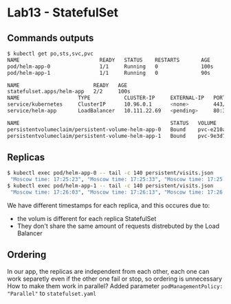 # Lab13 -  StatefulSet

## Commands outputs

```bash
$ kubectl get po,sts,svc,pvc
NAME                          READY   STATUS    RESTARTS       AGE
pod/helm-app-0                1/1     Running   0              100s
pod/helm-app-1                1/1     Running   0              90s

NAME                        READY   AGE
statefulset.apps/helm-app   2/2     100s
NAME                   TYPE           CLUSTER-IP     EXTERNAL-IP   PORT(S)        AGE
service/kubernetes     ClusterIP      10.96.0.1      <none>        443/TCP        25d
service/helm-app       LoadBalancer   10.111.22.69   <pending>     80:32642/TCP   100s

NAME                                                 STATUS   VOLUME                                     CAPACITY   ACCESS MODES   STORAGECLASS   AGE
persistentvolumeclaim/persistent-volume-helm-app-0   Bound    pvc-e210a37c-651e-4487-a283-ce934fdca947   64Mi       RWO            standard       100s
persistentvolumeclaim/persistent-volume-helm-app-1   Bound    pvc-9e3d7dc1-e5cb-4014-87c5-4b43b1074459   64Mi       RWO            standard       90s
```

## Replicas

```bash
$ kubectl exec pod/helm-app-0 -- tail -c 140 persistent/visits.json
 "Moscow time: 17:25:23", "Moscow time: 17:25:33", "Moscow time: 17:25:33", "Moscow time: 17:25:43", "Moscow time: 17:25:43"], "total": 11}
$ kubectl exec pod/helm-app-1 -- tail -c 140 persistent/visits.json
 "Moscow time: 17:26:03", "Moscow time: 17:26:13", "Moscow time: 17:26:13", "Moscow time: 17:26:23", "Moscow time: 17:26:23"], "total": 18}
```

We have different timestamps for each replica, and this occures due to:

- the volum is different for each replica StatefulSet
- They don't share the same amount of requests distrebuted by the Load Balancer

## Ordering

In our app, the replicas are independent from each other, each one can work separetly even if the other one fail or stop, so ordering is unnecessary
How to make them work in parallel? Added parameter `podManagementPolicy: "Parallel"` to `statefulset.yaml`
